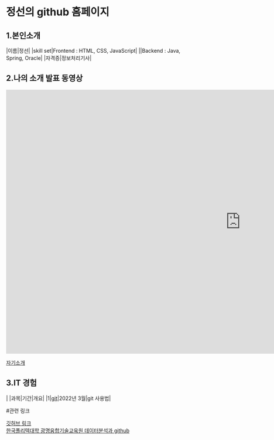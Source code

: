 # 정선의 github 홈페이지

## 1.본인소개

|이름|정선|
|skill set|Frontend : HTML, CSS, JavaScript|
||Backend : Java, Spring, Oracle|
|자격증|정보처리기사|


## 2.나의 소개 발표 동영상
<iframe width="1280" height="720" src="https://www.youtube.com/embed/5ch94AaPZRQ" title="YouTube video player" frameborder="0" allow="accelerometer; autoplay; clipboard-write; encrypted-media; gyroscope; picture-in-picture" allowfullscreen></iframe>

[ 자기소개](/자기소개.pdf)<br>


## 3.IT 경험

| |과목|기간|개요|
|1|[git](https://sunnny10.github.io/subject/)|2022년 3월|git 사용법|


#관련 링크

[깃허브 링크](https://sunnny10.github.io/)<br>
[한국폴리텍대학 광명융합기술교육원 데이터분석과 github](https://koposoftware.github.io/2022/)
